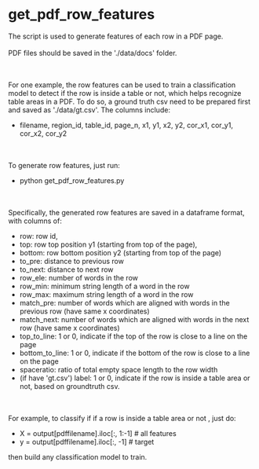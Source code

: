 # get_pdf_row_features

The script is used to generate features of each row in a PDF page. 
<br><br>
PDF files should be saved in the './data/docs' folder. 

<br><br>
For one example, the row features can be used to train a classification model to detect if the row is inside a table or not, which helps recognize table areas in a PDF. To do so, a ground truth csv need to be prepared first and saved as './data/gt.csv'. The columns include:  
- filename, region_id, table_id, page_n, x1, y1, x2, y2, cor_x1, cor_y1, cor_x2, cor_y2

<br><br>
To generate row features, just run: 
- python get_pdf_row_features.py

<br><br>
Specifically, the generated row features are saved in a dataframe format, with columns of:
- row: row id, 
- top: row top position y1 (starting from top of the page),
- bottom: row bottom position y2 (starting from top of the page)
- to_pre: distance to previous row
- to_next: distance to next row
- row_ele: number of words in the row
- row_min: minimum string length of a word in the row
- row_max: maximum string length of a word in the row
- match_pre: number of words which are aligned with words in the previous row (have same x coordinates)
- match_next: number of words which are aligned with words in the next row (have same x coordinates)
- top_to_line: 1 or 0, indicate if the top of the row is close to a line on the page 
- bottom_to_line: 1 or 0, indicate if the bottom of the row is close to a line on the page 
- spaceratio: ratio of total empty space length to the row width
- (if have 'gt.csv') label: 1 or 0, indicate if the row is inside a table area or not, based on groundtruth csv. 

<br><br>
For example, to classify if if a row is inside a table area or not , just do:
- X = output[pdffilename].iloc[:, 1:-1] # all features
- y = output[pdffilename].iloc[:, -1] # target

then build any classification model to train. 


